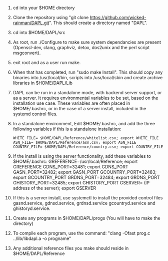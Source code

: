 1. cd into your $HOME directory
2. Clone the repository using "git clone https://github.com/wicked-rainman/DAPL.git". This should create a directory named "DAPL".
3. cd into $HOME/DAPL/src
4. As root, run ./Configure to make sure system dependancies are present (Openssl-dev, clang, graphviz, detox, dos2unix and the perl script msgconvert).
5. exit root and as a user run make.
6. When that has completed, run "sudo make Install". This should copy any binaries into /usr/local/bin, scripts into /usr/local/sbin and create archive libraries in $HOME/DAPL/Lib
7. DAPL can be run in a standalone mode, with backend server support, or as a server. It requires environmental variables to be set, based on the installation use case. These variables are often placed in $HOME/.bashrc, or in the case of a server install, included in the systemd control files. 
8. In a standalone environment, Edit $HOME/.bashrc, and add the three following variables if this is a standalone installation:

       WHITE_FILE= $HOME/DAPL/Reference/whitelist.csv; export WHITE_FILE
       ASN_FILE= $HOME/DAPL/Reference/asn.csv; export ASN_FILE
       COUNTRY_FILE= $HOME/DAPL/Reference/country.csv; export COUNTRY_FILE
  
9. If the install is using the server functionality, add these variables to $HOME/.bashrc:
       GREFERENCE=/usr/local/Reference; export GREFERENCE
       GDNS_PORT=32481; export GDNS_PORT
       GASN_PORT=32482; export GASN_PORT
       GCOUNTRY_PORT=32483; export GCOUNTRY_PORT
       GRDNS_PORT=32484; export GRDNS_PORT
       GHISTORY_PORT=32485; export GHISTORY_PORT
       GSERVER= (IP address of the server); export GSERVER
       
10. If this is a server install, use systemctl to install the provided control files gasnd.service, gdnsd.service, grdnsd.service
gcountryd.service and ghistoryd.service.

11. Create any programs in $HOME/DAPL/progs (You will have to make the directory)

12. To compile each program, use the command: "clang -Ofast prog.c ../lib/libdapl.a -o progname"

13. Any additional reference files you make should reside in $HOME/DAPL/Reference
